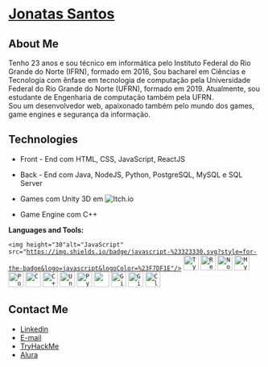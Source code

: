 # <a href="https://www.linkedin.com/in/jonatas-rodolfo-santos/">Jonatas Santos</a>
 
## About Me
Tenho 23 anos e sou técnico em informática pelo Instituto Federal do Rio Grande do Norte (IFRN), formado em 2016, Sou bacharel em Ciências e Tecnologia com ênfase em tecnologia de computação pela Universidade Federal do Rio Grande do Norte (UFRN), formado em 2019. Atualmente, sou estudante de Engenharia de computação também pela UFRN. 
<br>
Sou um desenvolvedor web, apaixonado também pelo mundo dos games, game engines e segurança da informação.

## Technologies
- Front - End com HTML, CSS, JavaScript, ReactJS
- Back - End com Java, NodeJS, Python, PostgreSQL, MySQL e SQL Server

- Games com Unity 3D em <img alt="Itch.io" src="https://img.shields.io/badge/Itch-%23FF0B34.svg?style=for-thebadge&logo=Itch.io&logoColor=white&link=https://rodolfostark.itch.io/apocalipse-zumbi"/>
- Game Engine com C++

**Languages and Tools:**  

<code><img height="30"alt="JavaScript" src="https://img.shields.io/badge/javascript-%23323330.svg?style=for-the-badge&logo=javascript&logoColor=%23F7DF1E"/></code>
<code><img height="30" alt="TypeScript" src="https://img.shields.io/badge/typescript-%23007ACC.svg?style=for-the-badge&logo=typescript&logoColor=white"/></code>
<code><img height="30" alt="React" src="https://img.shields.io/badge/react-%2320232a.svg?style=for-the-badge&logo=react&logoColor=%2361DAFB"/></code>
<code><img height="30" alt="NodeJS" src="https://img.shields.io/badge/node.js-%2343853D.svg?style=for-the-badge&logo=node-dot-js&logoColor=white"/></code>
<code><img height="30" alt="MySQL" src="https://img.shields.io/badge/mysql-%2300f.svg?style=for-the-badge&logo=mysql&logoColor=white"/></code>
<code><img height="30" alt="Postgres" src ="https://img.shields.io/badge/postgres-%23316192.svg?style=for-the-badge&logo=postgresql&logoColor=white"/></code>
<code><img height="30" alt="C" src="https://img.shields.io/badge/c-%2300599C.svg?style=for-the-badge&logo=c&logoColor=white"/></code>
<code><img height="30" alt="C++" src="https://img.shields.io/badge/c++-%2300599C.svg?style=for-the-badge&logo=c%2B%2B&logoColor=white"/></code>
<code><img height="30" alt="Unity" src="https://img.shields.io/badge/unity-%23000000.svg?style=for-the-badge&logo=unity&logoColor=white"/></code>
<code><img height="30" alt="Python" src="https://img.shields.io/badge/python-%2314354C.svg?style=for-the-badge&logo=python&logoColor=white"/></code>
<code><img height="30" lt="Java" src="https://img.shields.io/badge/java-%23ED8B00.svg?style=for-the-badge&logo=java&logoColor=white"/></code>
<code><img height="30" alt="Git" src="https://img.shields.io/badge/git-%23F05033.svg?style=for-the-badge&logo=git&logoColor=white"/></code>
<code><img height="30" alt="GitLab" src="https://img.shields.io/badge/gitlab-%23181717.svg?style=for-the-badge&logo=gitlab&logoColor=white"/></code>
<code><img height="30" alt="Clojure" src="https://img.shields.io/badge/Clojure-%23Clojure.svg?style=for-the-badge&logo=Clojure&logoColor=Clojure"/></code>

##  Contact Me
- <a href="https://www.linkedin.com/in/jonatas-rodolfo-santos/">Linkedin</a>
- <a href="mailto:rodolfostark@ufrn.edu.br">E-mail</a>
- <a href="https://tryhackme.com/p/rodolfostark">TryHackMe</a>
- <a href="https://cursos.alura.com.br/user/rodolfojonatas">Alura</a>
</div>


<!--
**rodolfostark/rodolfostark** is a ✨ _special_ ✨ repository because its `README.md` (this file) appears on your GitHub profile.

Here are some ideas to get you started:

- 🔭 I’m currently working on ...
- 🌱 I’m currently learning ...
- 👯 I’m looking to collaborate on ...
- 🤔 I’m looking for help with ...
- 💬 Ask me about ...
- 📫 How to reach me: ...
- 😄 Pronouns: ...
- ⚡ Fun fact: ...
-->
